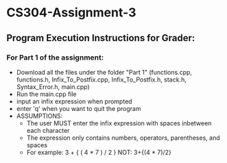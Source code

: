 # CS304-Assignment-3
## Program Execution Instructions for Grader:
### For Part 1 of the assignment:
- Download all the files under the folder "Part 1" (functions.cpp, functions.h, Infix_To_Postfix.cpp, Infix_To_Postfix.h, stack.h, Syntax_Error.h, main.cpp)
- Run the main.cpp file
- input an infix expression when prompted
- enter 'q' when you want to quit the program
- ASSUMPTIONS:
  - The user MUST enter the infix expression with spaces inbetween each character
  - The expression only contains numbers, operators, parentheses, and spaces
  - For example: 3 + { ( 4 * 7 ) / 2 } NOT: 3+{(4 * 7)/2}

